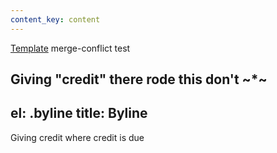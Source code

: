 ```yaml
---
content_key: content
---
```

[Template](../../patterns/03-templates-00-page/03-templates-00-page.html) merge-conflict test

Giving \"credit"
there rode this don't
~*~
---
el: .byline
title: Byline
---
Giving credit where credit is due
